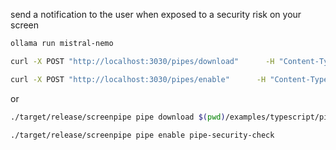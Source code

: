 
send a notification to the user when exposed to a security risk on your screen

```bash
ollama run mistral-nemo
```

```bash
curl -X POST "http://localhost:3030/pipes/download"      -H "Content-Type: application/json"      -d '{"url": "$(pwd)/examples/typescript/pipe-security-check"}'

curl -X POST "http://localhost:3030/pipes/enable"      -H "Content-Type: application/json"      -d '{"pipe_id": "pipe-security-check"}'
```

or

```bash
./target/release/screenpipe pipe download $(pwd)/examples/typescript/pipe-security-check

./target/release/screenpipe pipe enable pipe-security-check
```



